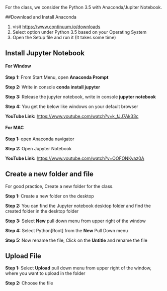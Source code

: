For the class, we consider the Python 3.5 with Anaconda/Jupiter Notebook.

##Download and Install Anaconda

1.  visit https://www.continuum.io/downloads 
2.  Select option under Python 3.5 based on your Operating System
3.  Open the Setup file and run it (It takes some time)

## Install Jupyter Notebook

#### For Window

**Step 1:** From Start Menu, open **Anaconda Prompt** 

**Step 2:** Write in console **conda install jupyter**

**Step 3:** Release the jupyter notebook, write in console **jupyter notebook**

**Step 4:** You get the below like windows on your default browser

**YouTube Link:** https://www.youtube.com/watch?v=k_fJJ7Ak33c

#### For MAC 

**Step 1:** open Anaconda navigator

**Step 2:** Open Jupyter Notebook

**YouTube Link:** https://www.youtube.com/watch?v=OOFONKvaz0A

## Create a new folder and file

For good practice, Create a new folder for the class. 

**Step 1:** Create a new folder on the desktop

**Step 2:** You can find the Jupyter notebook desktop folder and find the created folder in the desktop folder

**Step 3:** Select **New** pull down menu from upper right of the window

**Step 4:** Select Python[Root] from the **New** Pull Down menu

**Step 5:** Now rename the file, Click on the **Untitle** and rename the file

## Upload File

**Step 1:**  Select **Upload** pull down menu from upper right of the window, where you want to upload in the folder

**Step 2:** Choose the file

